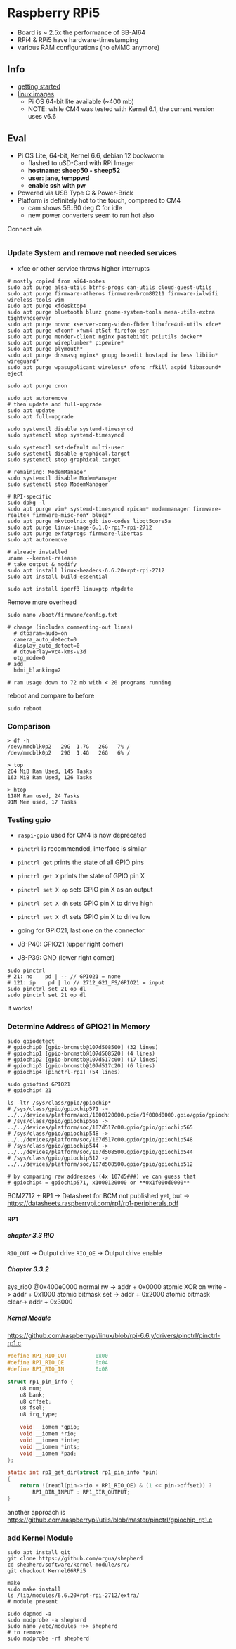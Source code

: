 # Raspberry RPi5

- Board is ~ 2.5x the performance of BB-AI64
- RPi4 & RPi5 have hardware-timestamping
- various RAM configurations (no eMMC anymore)

## Info

- [getting started](https://www.raspberrypi.com/documentation/computers/getting-started.html)
- [linux images](https://www.raspberrypi.com/software/operating-systems/)
  - Pi OS 64-bit lite available (~400 mb)
  - NOTE: while CM4 was tested with Kernel 6.1, the current version uses v6.6

## Eval

- Pi OS Lite, 64-bit, Kernel 6.6, debian 12 bookworm
    - flashed to uSD-Card with RPi Imager
    - **hostname: sheep50 - sheep52**
    - **user: jane, temppwd**
    - **enable ssh with pw**
- Powered via USB Type C & Power-Brick
- Platform is definitely hot to the touch, compared to CM4
  - cam shows 56..60 deg C for idle
  - new power converters seem to run hot also

Connect via

```shell

```

### Update System and remove not needed services

- xfce or other service throws higher interrupts

```Shell
# mostly copied from ai64-notes
sudo apt purge alsa-utils btrfs-progs can-utils cloud-guest-utils
sudo apt purge firmware-atheros firmware-brcm80211 firmware-iwlwifi wireless-tools vim
sudo apt purge xfdesktop4
sudo apt purge bluetooth bluez gnome-system-tools mesa-utils-extra tightvncserver
sudo apt purge novnc xserver-xorg-video-fbdev libxfce4ui-utils xfce*
sudo apt purge xfconf xfwm4 qt5ct firefox-esr
sudo apt purge mender-client nginx pastebinit pciutils docker*
sudo apt purge wireplumber* pipewire*
sudo apt purge plymouth*
sudo apt purge dnsmasq nginx* gnupg hexedit hostapd iw less libiio* wireguard*
sudo apt purge wpasupplicant wireless* ofono rfkill acpid libasound* eject

sudo apt purge cron

sudo apt autoremove
# then update and full-upgrade
sudo apt update
sudo apt full-upgrade

sudo systemctl disable systemd-timesyncd
sudo systemctl stop systemd-timesyncd

sudo systemctl set-default multi-user
sudo systemctl disable graphical.target
sudo systemctl stop graphical.target

# remaining: ModemManager
sudo systemctl disable ModemManager
sudo systemctl stop ModemManager

# RPI-specific
sudo dpkg -l
sudo apt purge vim* systemd-timesyncd rpicam* modemmanager firmware-realtek firmware-misc-non* bluez*
sudo apt purge mkvtoolnix gdb iso-codes libqt5core5a
sudo apt purge linux-image-6.1.0-rpi7-rpi-2712
sudo apt purge exfatprogs firmware-libertas
sudo apt autoremove

# already installed
uname --kernel-release
# take output & modify
sudo apt install linux-headers-6.6.20+rpt-rpi-2712
sudo apt install build-essential

sudo apt install iperf3 linuxptp ntpdate
```

Remove more overhead

```Shell
sudo nano /boot/firmware/config.txt

# change (includes commenting-out lines)
  # dtparam=audo=on
  camera_auto_detect=0
  display_auto_detect=0
  # dtoverlay=vc4-kms-v3d
  otg_mode=0
# add
  hdmi_blanking=2

# ram usage down to 72 mb with < 20 programs running
```

reboot and compare to before

```shell
sudo reboot
```


### Comparison

```shell
> df -h
/dev/mmcblk0p2   29G  1.7G   26G   7% /
/dev/mmcblk0p2   29G  1.4G   26G   6% /

> top
204 MiB Ram Used, 145 Tasks
163 MiB Ram Used, 126 Tasks

> htop
118M Ram used, 24 Tasks
91M Mem used, 17 Tasks
```

### Testing gpio

- `raspi-gpio` used for CM4 is now deprecated
- `pinctrl` is recommended, interface is similar



- `pinctrl get` prints the state of all GPIO pins
- `pinctrl get X` prints the state of GPIO pin X
- `pinctrl set X op` sets GPIO pin X as an output
- `pinctrl set X dh` sets GPIO pin X to drive high
- `pinctrl set X dl` sets GPIO pin X to drive low

- going for GPIO21, last one on the connector
- J8-P40: GPIO21 (upper right corner)
- J8-P39: GND (lower right corner)

```Shell
sudo pinctrl
# 21: no    pd | -- // GPIO21 = none
# 121: ip    pd | lo // 2712_G21_FS/GPIO21 = input
sudo pinctrl set 21 op dl
sudo pinctrl set 21 op dl
```

It works!

### Determine Address of GPIO21 in Memory

```Shell
sudo gpiodetect
# gpiochip0 [gpio-brcmstb@107d508500] (32 lines)
# gpiochip1 [gpio-brcmstb@107d508520] (4 lines)
# gpiochip2 [gpio-brcmstb@107d517c00] (17 lines)
# gpiochip3 [gpio-brcmstb@107d517c20] (6 lines)
# gpiochip4 [pinctrl-rp1] (54 lines)

sudo gpiofind GPIO21
# gpiochip4 21

ls -ltr /sys/class/gpio/gpiochip*
# /sys/class/gpio/gpiochip571 -> ../../devices/platform/axi/1000120000.pcie/1f000d0000.gpio/gpio/gpiochip571
# /sys/class/gpio/gpiochip565 -> ../../devices/platform/soc/107d517c00.gpio/gpio/gpiochip565
# /sys/class/gpio/gpiochip548 -> ../../devices/platform/soc/107d517c00.gpio/gpio/gpiochip548
# /sys/class/gpio/gpiochip544 -> ../../devices/platform/soc/107d508500.gpio/gpio/gpiochip544
# /sys/class/gpio/gpiochip512 -> ../../devices/platform/soc/107d508500.gpio/gpio/gpiochip512

# by comparing raw addresses (4x 107d5###) we can guess that
# gpiochip4 = gpiochip571, x1000120000 or **0x1f000d0000**
```

BCM2712 + RP1
-> Datasheet for BCM not published yet, but
-> https://datasheets.raspberrypi.com/rp1/rp1-peripherals.pdf

#### RP1

##### chapter 3.3 RIO

`RIO_OUT` -> Output drive
`RIO_OE` -> Output drive enable

##### Chapter 3.3.2

sys_rio0 @0x400e0000
normal rw           -> addr + 0x0000
atomic XOR on write -> addr + 0x1000
atomic bitmask set  -> addr + 0x2000
atomic bitmask clear-> addr + 0x3000

##### Kernel Module

https://github.com/raspberrypi/linux/blob/rpi-6.6.y/drivers/pinctrl/pinctrl-rp1.c
```c
#define RP1_RIO_OUT			0x00
#define RP1_RIO_OE			0x04
#define RP1_RIO_IN			0x08

struct rp1_pin_info {
	u8 num;
	u8 bank;
	u8 offset;
	u8 fsel;
	u8 irq_type;

	void __iomem *gpio;
	void __iomem *rio;
	void __iomem *inte;
	void __iomem *ints;
	void __iomem *pad;
};

static int rp1_get_dir(struct rp1_pin_info *pin)
{
	return !(readl(pin->rio + RP1_RIO_OE) & (1 << pin->offset)) ?
		RP1_DIR_INPUT : RP1_DIR_OUTPUT;
}
```

another approach is https://github.com/raspberrypi/utils/blob/master/pinctrl/gpiochip_rp1.c



### add Kernel Module

```shell
sudo apt install git
git clone https://github.com/orgua/shepherd
cd shepherd/software/kernel-module/src/
git checkout Kernel66RPi5

make
sudo make install
ls /lib/modules/6.6.20+rpt-rpi-2712/extra/
# module present

sudo depmod -a
sudo modprobe -a shepherd
sudo nano /etc/modules +>> shepherd
# to remove:
sudo modprobe -rf shepherd
```
